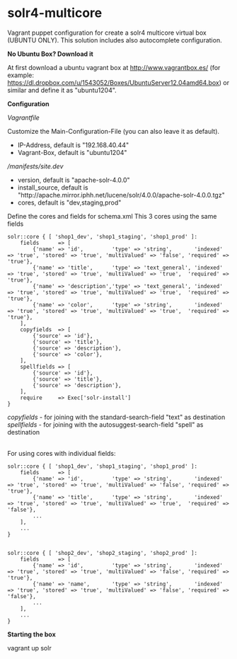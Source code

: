 solr4-multicore
===============

Vagrant puppet configuration for create a solr4 multicore virtual box (UBUNTU ONLY).
This solution includes also autocomplete configuration.


<b>No Ubuntu Box? Download it</b>

At first download a ubuntu vagrant box at http://www.vagrantbox.es/ (for example: https://dl.dropbox.com/u/1543052/Boxes/UbuntuServer12.04amd64.box) or similar and define it as "ubuntu1204".

<b>Configuration</b>

<i>Vagrantfile</i>

Customize the Main-Configuration-File (you can also leave it as default).

<ul>
    <li>IP-Address, default is "192.168.40.44"</li>
    <li>Vagrant-Box, default is "ubuntu1204"</li>
</ul>

<i>/manifests/site.dev</i>

<ul>
    <li>version, default is "apache-solr-4.0.0"</li>
    <li>install_source, default is "http://apache.mirror.iphh.net/lucene/solr/4.0.0/apache-solr-4.0.0.tgz"</li>
    <li>cores, default is "dev,staging,prod"</li>
</ul>

Define the cores and fields for schema.xml
This 3 cores using the same fields

```
solr::core { [ 'shop1_dev', 'shop1_staging', 'shop1_prod' ]:
    fields      => [
        {'name' => 'id',         'type' => 'string',       'indexed' => 'true', 'stored' => 'true', 'multiValued' => 'false', 'required' => 'true'},
        {'name' => 'title',      'type' => 'text_general', 'indexed' => 'true', 'stored' => 'true', 'multiValued' => 'true',  'required' => 'true'},
        {'name' => 'description','type' => 'text_general', 'indexed' => 'true', 'stored' => 'true', 'multiValued' => 'true',  'required' => 'true'},
        {'name' => 'color',      'type' => 'string',       'indexed' => 'true', 'stored' => 'true', 'multiValued' => 'true',  'required' => 'true'},
    ],
    copyfields  => [
        {'source' => 'id'},
        {'source' => 'title'},
        {'source' => 'description'},
        {'source' => 'color'},
    ],
    spellfields => [
        {'source' => 'id'},
        {'source' => 'title'},
        {'source' => 'description'},
    ],
    require     => Exec['solr-install']
}

```

<i>copyfields</i> - for joining with the standard-search-field "text" as destination <br />
<i>spellfields</i> - for joining with the autosuggest-search-field "spell" as destination<br /><br />

For using cores with individual fields:

```
solr::core { [ 'shop1_dev', 'shop1_staging', 'shop1_prod' ]:
    fields      => [
        {'name' => 'id',         'type' => 'string',       'indexed' => 'true', 'stored' => 'true', 'multiValued' => 'false', 'required' => 'true'},
        {'name' => 'title',      'type' => 'string',       'indexed' => 'true', 'stored' => 'true', 'multiValued' => 'true',  'required' => 'false'},
        ...
    ],
    ...
}


solr::core { [ 'shop2_dev', 'shop2_staging', 'shop2_prod' ]:
    fields      => [
        {'name' => 'id',         'type' => 'string',       'indexed' => 'true', 'stored' => 'true', 'multiValued' => 'false', 'required' => 'true'},
        {'name' => 'name',       'type' => 'string',       'indexed' => 'true', 'stored' => 'true', 'multiValued' => 'false', 'required' => 'false'},
        ...
    ],
    ...
}

```


<b>Starting the box</b>

vagrant up solr


